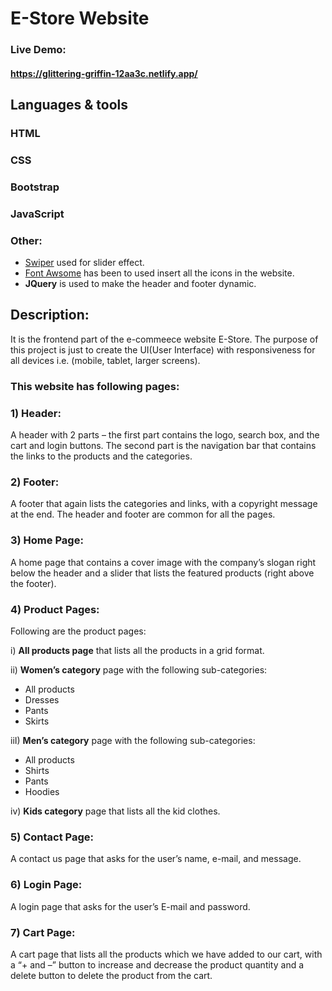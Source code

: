 # E-Store Website

### Live Demo:
#### https://glittering-griffin-12aa3c.netlify.app/

## Languages & tools

### HTML
### CSS
### Bootstrap
### JavaScript
### Other:

- [Swiper](https://swiperjs.com/) used for slider effect.
- [Font Awsome](https://fontawesome.com/icons) has been to  used insert all the icons in the website.
- __JQuery__ is used to make the header and footer dynamic.

## Description:
It is the frontend part of the e-commeece website E-Store. The purpose of this project is just to create the UI(User Interface) with responsiveness for all devices i.e. (mobile, tablet, larger screens).

### This website has following pages:

### 1) Header:

A header with 2 parts – the first part contains the logo, search box, and the cart and login buttons. The second part is the navigation bar that contains the links to the products and the categories. 

### 2) Footer:

A footer that again lists the categories and links, with a copyright message at the end. The header and footer are common for all the pages.

### 3) Home Page:

 A home page that contains a cover image with the company’s slogan right below the header and a slider that lists the featured products (right above the footer).
 
 ### 4) Product Pages:
 Following are the product pages:
 
 i) __All products page__ that lists all the products in a grid format. 
 
 ii) __Women’s category__ page with the following sub-categories:
 
 - All products
 - Dresses
 - Pants
 - Skirts

 iiI) __Men’s category__ page with the following sub-categories:
 
 - All products
 - Shirts
 - Pants
 - Hoodies
 
 iv) __Kids category__ page that lists all the kid clothes. 

### 5) Contact Page: 

A contact us page that asks for the user’s name, e-mail, and message. 

### 6) Login Page: 

A login page that asks for the user’s E-mail and password.

### 7) Cart Page:

A cart page that lists all the products which we have added to our cart, with a “+ and –” button to increase and decrease the product quantity and a delete button to delete the product from the cart.


